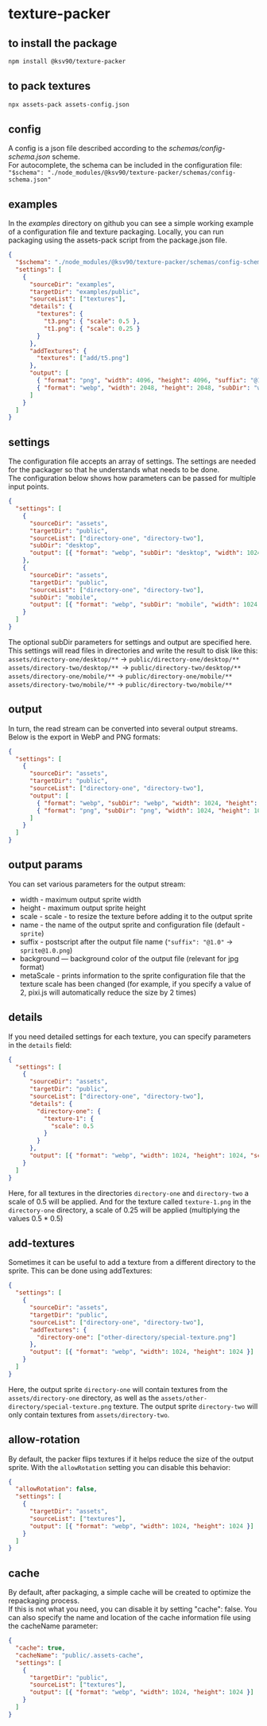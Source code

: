 # texture-packer

## to install the package
```bash
npm install @ksv90/texture-packer
```

## to pack textures
```bash
npx assets-pack assets-config.json
```

## config
A config is a json file described according to the *schemas/config-schema.json* scheme.  
For autocomplete, the schema can be included in the configuration file: ```"$schema": "./node_modules/@ksv90/texture-packer/schemas/config-schema.json"```

## examples
In the *examples* directory on github you can see a simple working example of a configuration file and texture packaging. Locally, you can run packaging using the assets-pack script from the package.json file.
```json
{
  "$schema": "./node_modules/@ksv90/texture-packer/schemas/config-schema.json",
  "settings": [
    {
      "sourceDir": "examples",
      "targetDir": "examples/public",
      "sourceList": ["textures"],
      "details": {
        "textures": {
          "t3.png": { "scale": 0.5 },
          "t1.png": { "scale": 0.25 }
        }
      },
      "addTextures": {
        "textures": ["add/t5.png"]
      },
      "output": [
        { "format": "png", "width": 4096, "height": 4096, "suffix": "@1.0" },
        { "format": "webp", "width": 2048, "height": 2048, "subDir": "webp" }
      ]
    }
  ]
}
```

## settings
The configuration file accepts an array of settings. The settings are needed for the packager so that he understands what needs to be done.  
The configuration below shows how parameters can be passed for multiple input points.
```json
{
  "settings": [
    {
      "sourceDir": "assets",
      "targetDir": "public",
      "sourceList": ["directory-one", "directory-two"],
      "subDir": "desktop",
      "output": [{ "format": "webp", "subDir": "desktop", "width": 1024, "height": 1024 }]
    },
    {
      "sourceDir": "assets",
      "targetDir": "public",
      "sourceList": ["directory-one", "directory-two"],
      "subDir": "mobile",
      "output": [{ "format": "webp", "subDir": "mobile", "width": 1024, "height": 1024 }]
    }
  ]
}
```
The optional subDir parameters for settings and output are specified here. This settings will read files in directories and write the result to disk like this:  
```assets/directory-one/desktop/**``` -> ```public/directory-one/desktop/**```  
```assets/directory-two/desktop/** ```-> ```public/directory-two/desktop/**```  
```assets/directory-one/mobile/**``` -> ```public/directory-one/mobile/**```  
```assets/directory-two/mobile/**``` -> ```public/directory-two/mobile/**```  

## output
In turn, the read stream can be converted into several output streams.  
Below is the export in WebP and PNG formats:
```json
{
  "settings": [
    {
      "sourceDir": "assets",
      "targetDir": "public",
      "sourceList": ["directory-one", "directory-two"],
      "output": [
        { "format": "webp", "subDir": "webp", "width": 1024, "height": 1024 },
        { "format": "png", "subDir": "png", "width": 1024, "height": 1024 }
      ]
    }
  ]
}
```

## output params
You can set various parameters for the output stream:  
- width - maximum output sprite width
- height - maximum output sprite height
- scale - scale - to resize the texture before adding it to the output sprite
- name - the name of the output sprite and configuration file (default - ```sprite```)
- suffix - postscript after the output file name (```"suffix": "@1.0"``` -> ```sprite@1.0.png```)
- background — background color of the output file (relevant for jpg format)
- metaScale - prints information to the sprite configuration file that the texture scale has been changed (for example, if you specify a value of 2, pixi.js will automatically reduce the size by 2 times)

## details
If you need detailed settings for each texture, you can specify parameters in the ```details``` field:
```json
{
  "settings": [
    {
      "sourceDir": "assets",
      "targetDir": "public",
      "sourceList": ["directory-one", "directory-two"],
      "details": {
        "directory-one": {
          "texture-1": {
            "scale": 0.5
          }
        }
      },
      "output": [{ "format": "webp", "width": 1024, "height": 1024, "scale": 0.5 }]
    }
  ]
}
```
Here, for all textures in the directories ```directory-one``` and ```directory-two``` a scale of 0.5 will be applied. And for the texture called ```texture-1.png``` in the ```directory-one``` directory, a scale of 0.25 will be applied (multiplying the values 0.5 * 0.5)

## add-textures
Sometimes it can be useful to add a texture from a different directory to the sprite. This can be done using addTextures:
```json
{
  "settings": [
    {
      "sourceDir": "assets",
      "targetDir": "public",
      "sourceList": ["directory-one", "directory-two"],
      "addTextures": {
        "directory-one": ["other-directory/special-texture.png"]
      },
      "output": [{ "format": "webp", "width": 1024, "height": 1024 }]
    }
  ]
}
```
Here, the output sprite   ```directory-one``` will contain textures from the ```assets/directory-one``` directory, as well as the ```assets/other-directory/special-texture.png``` texture. The output sprite ```directory-two``` will only contain textures from ```assets/directory-two```.

## allow-rotation
By default, the packer flips textures if it helps reduce the size of the output sprite. With the ```allowRotation``` setting you can disable this behavior:
```json
{
  "allowRotation": false,
  "settings": [
    {
      "targetDir": "assets",
      "sourceList": ["textures"],
      "output": [{ "format": "webp", "width": 1024, "height": 1024 }]
    }
  ]
}
```

## cache
By default, after packaging, a simple cache will be created to optimize the repackaging process.  
If this is not what you need, you can disable it by setting "cache": false. You can also specify the name and location of the cache information file using the cacheName parameter:
```json
{
  "cache": true,
  "cacheName": "public/.assets-cache",
  "settings": [
    {
      "targetDir": "public",
      "sourceList": ["textures"],
      "output": [{ "format": "webp", "width": 1024, "height": 1024 }]
    }
  ]
}
```

